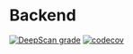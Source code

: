 # Backend

[![DeepScan grade](https://deepscan.io/api/teams/11936/projects/14883/branches/287491/badge/grade.svg)](https://deepscan.io/dashboard#view=project&tid=11936&pid=14883&bid=287491) [![codecov](https://codecov.io/gh/the-microservices-info/backend/branch/main/graph/badge.svg?token=96JKXRB2KU)](https://codecov.io/gh/the-microservices-info/backend)
